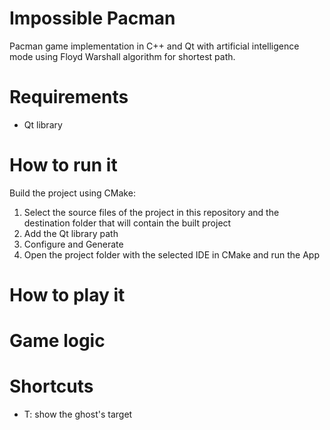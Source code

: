 # Impossible Pacman
Pacman game implementation in C++ and Qt with artificial intelligence mode using Floyd Warshall algorithm for shortest path.

# Requirements
- Qt library

# How to run it
Build the project using CMake:
1. Select the source files of the project in this repository and the destination folder that will contain the built project
2. Add the Qt library path
3. Configure and Generate
4. Open the project folder with the selected IDE in CMake and run the App

# How to play it

# Game logic

# Shortcuts
- T: show the ghost's target
